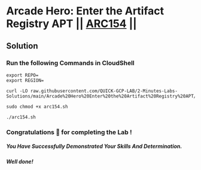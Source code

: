 # Arcade Hero: Enter the Artifact Registry APT || [ARC154](https://www.cloudskillsboost.google/focuses/89727?parent=catalog) ||

## Solution 

### Run the following Commands in CloudShell

```
export REPO=
export REGION=
```
```
curl -LO raw.githubusercontent.com/QUICK-GCP-LAB/2-Minutes-Labs-Solutions/main/Arcade%20Hero%20Enter%20the%20Artifact%20Registry%20APT/arc154.sh

sudo chmod +x arc154.sh

./arc154.sh
```

### Congratulations 🎉 for completing the Lab !

##### *You Have Successfully Demonstrated Your Skills And Determination.*

#### *Well done!*
